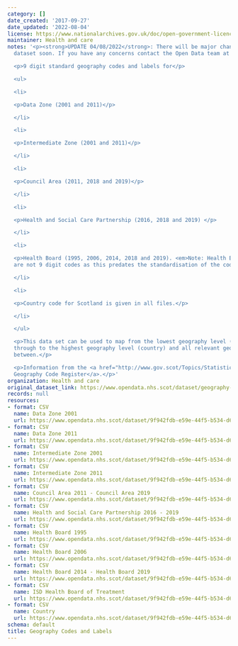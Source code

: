 ```yaml
---
category: []
date_created: '2017-09-27'
date_updated: '2022-08-04'
license: https://www.nationalarchives.gov.uk/doc/open-government-licence/version/3/
maintainer: Health and care
notes: '<p><strong>UPDATE 04/08/2022</strong>: There will be major changes to this
  dataset soon. If you have any concerns contact the Open Data team at phs.opendata@phs.scot</p>

  <p>9 digit standard geography codes and labels for</p>

  <ul>

  <li>

  <p>Data Zone (2001 and 2011)</p>

  </li>

  <li>

  <p>Intermediate Zone (2001 and 2011)</p>

  </li>

  <li>

  <p>Council Area (2011, 2018 and 2019)</p>

  </li>

  <li>

  <p>Health and Social Care Partnership (2016, 2018 and 2019) </p>

  </li>

  <li>

  <p>Health Board (1995, 2006, 2014, 2018 and 2019). <em>Note: Health Board for 1995
  are not 9 digit codes as this predates the standardisation of the codes</em></p>

  </li>

  <li>

  <p>Country code for Scotland is given in all files.</p>

  </li>

  </ul>

  <p>This data set can be used to map from the lowest geography level (data zone)
  through to the highest geography level (country) and all relevant geographies in
  between.</p>

  <p>Information from the <a href="http://www.gov.scot/Topics/Statistics/sns/SNSRef/StanGeoCodeRegister">Standard
  Geography Code Register</a>.</p>'
organization: Health and care
original_dataset_link: https://www.opendata.nhs.scot/dataset/geography-codes-and-labels
records: null
resources:
- format: CSV
  name: Data Zone 2001
  url: https://www.opendata.nhs.scot/dataset/9f942fdb-e59e-44f5-b534-d6e17229cc7b/resource/e92d19d4-ced7-40c8-b628-e28e4528fc41/download/dz2001_codes_and_labels_21042020.csv
- format: CSV
  name: Data Zone 2011
  url: https://www.opendata.nhs.scot/dataset/9f942fdb-e59e-44f5-b534-d6e17229cc7b/resource/395476ab-0720-4740-be07-ff4467141352/download/dz2011_codes_and_labels_21042020.csv
- format: CSV
  name: Intermediate Zone 2001
  url: https://www.opendata.nhs.scot/dataset/9f942fdb-e59e-44f5-b534-d6e17229cc7b/resource/84f6061a-6f15-4e8f-a4f9-aeb96e142b83/download/iz2001_codes_and_labels_21042020.csv
- format: CSV
  name: Intermediate Zone 2011
  url: https://www.opendata.nhs.scot/dataset/9f942fdb-e59e-44f5-b534-d6e17229cc7b/resource/e3e885cc-2530-4b3c-bead-9eda9782264f/download/iz2011_codes_and_labels_14072022.csv
- format: CSV
  name: Council Area 2011 - Council Area 2019
  url: https://www.opendata.nhs.scot/dataset/9f942fdb-e59e-44f5-b534-d6e17229cc7b/resource/967937c4-8d67-4f39-974f-fd58c4acfda5/download/ca11_ca19.csv
- format: CSV
  name: Health and Social Care Partnership 2016 - 2019
  url: https://www.opendata.nhs.scot/dataset/9f942fdb-e59e-44f5-b534-d6e17229cc7b/resource/944765d7-d0d9-46a0-b377-abb3de51d08e/download/hscp16_hscp19.csv
- format: CSV
  name: Health Board 1995
  url: https://www.opendata.nhs.scot/dataset/9f942fdb-e59e-44f5-b534-d6e17229cc7b/resource/d1fd7380-ffd9-4854-ab2c-574c266085df/download/hb1995_codes_and_labels_06042020.csv
- format: CSV
  name: Health Board 2006
  url: https://www.opendata.nhs.scot/dataset/9f942fdb-e59e-44f5-b534-d6e17229cc7b/resource/2db6cf68-2890-4bf8-9fae-92ca63c9b07f/download/hb2006_codes_and_labels_06042020.csv
- format: CSV
  name: Health Board 2014 - Health Board 2019
  url: https://www.opendata.nhs.scot/dataset/9f942fdb-e59e-44f5-b534-d6e17229cc7b/resource/652ff726-e676-4a20-abda-435b98dd7bdc/download/hb14_hb19.csv
- format: CSV
  name: ISD Health Board of Treatment
  url: https://www.opendata.nhs.scot/dataset/9f942fdb-e59e-44f5-b534-d6e17229cc7b/resource/042f9b17-a42d-4112-b40b-32c094fdc01d/download/isd_health_board_of_treatment.csv
- format: CSV
  name: Country
  url: https://www.opendata.nhs.scot/dataset/9f942fdb-e59e-44f5-b534-d6e17229cc7b/resource/9c6e6c56-2697-4184-92c6-60d69c2b6792/download/geography_codes_and_labels_country.csv
schema: default
title: Geography Codes and Labels
---
```

